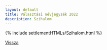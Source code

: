 ```yaml
---
layout: default
title: Választási névjegyzék 2022
description: Szihalom
---
```


{% include settlementHTMLs/Szihalom.html %}

[Vissza](../)
